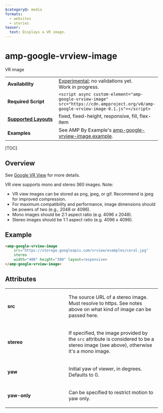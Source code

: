 ```yaml
---
$category@: media
formats:
  - websites
  - stories
teaser:
  text: Displays a VR image.
---
```

<!---
Copyright 2016 The AMP HTML Authors. All Rights Reserved.

Licensed under the Apache License, Version 2.0 (the "License");
you may not use this file except in compliance with the License.
You may obtain a copy of the License at

      http://www.apache.org/licenses/LICENSE-2.0

Unless required by applicable law or agreed to in writing, software
distributed under the License is distributed on an "AS-IS" BASIS,
WITHOUT WARRANTIES OR CONDITIONS OF ANY KIND, either express or implied.
See the License for the specific language governing permissions and
limitations under the License.
-->

# amp-google-vrview-image

VR image

<table>
  <tr>
    <td width="40%"><strong>Availability</strong></td>
    <td><div><a href="https://www.ampproject.org/docs/reference/experimental.html">Experimental</a>; no validations yet.</div><div>Work in progress.</div></td>
  </tr>
  <tr>
    <td width="40%"><strong>Required Script</strong></td>
    <td><code>&lt;script async custom-element="amp-google-vrview-image" src="https://cdn.ampproject.org/v0/amp-google-vrview-image-0.1.js">&lt;/script></code></td>
  </tr>
  <tr>
    <td class="col-fourty"><strong><a href="https://www.ampproject.org/docs/guides/responsive/control_layout.html">Supported Layouts</a></strong></td>
    <td>fixed, fixed-height, responsive, fill, flex-item</td>
  </tr>
  <tr>
    <td><strong>Examples</strong></td>
    <td>See AMP By Example's <a href="https://ampbyexample.com/components/amp-google-vrview-image/">amp-google-vrview-image example</a>.</td>
  </tr>
</table>

[TOC]

## Overview

See [Google VR View](https://developers.google.com/vr/concepts/vrview) for more details.

VR view supports mono and stereo 360 images. Note:

- VR view images can be stored as png, jpeg, or gif. Recommend is jpeg for improved compression.
- For maximum compatibility and performance, image dimensions should be powers of two (e.g., 2048 or 4096).
- Mono images should be 2:1 aspect ratio (e.g. 4096 x 2048).
- Stereo images should be 1:1 aspect ratio (e.g. 4096 x 4096).

## Example

```html
<amp-google-vrview-image
    src="https://storage.googleapis.com/vrview/examples/coral.jpg"
    stereo
    width="400" height="300" layout=responsive>
</amp-google-vrview-image>
```

## Attributes

<table>
  <tr>
    <td width="40%"><p><strong>src</strong></p></td>
    <td><p>The source URL of a stereo image. Must resolve to https. See notes above on what
  kind of image can be passed here.</p></td>
  </tr>
  <tr>
    <td width="40%"><p><strong>stereo</strong></p></td>
    <td><p>If specified, the image provided by the <code>src</code> attribute is considered to be a stereo
  image (see above), otherwise it's a mono image.</p></td>
  </tr>
  <tr>
    <td width="40%"><p><strong>yaw</strong></p></td>
    <td><p>Initial yaw of viewer, in degrees. Defaults to 0.</p></td>
  </tr>
  <tr>
    <td width="40%"><p><strong>yaw-only</strong></p></td>
    <td><p>Can be specified to restrict motion to yaw only.</p></td>
  </tr>
</table>

